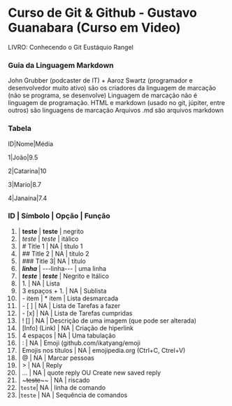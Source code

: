 # Curso de Git & Github - Gustavo Guanabara (Curso em Video)

LIVRO:
Conhecendo o Git
Eustáquio Rangel

### Guia da Linguagem **Markdown**

John Grubber (podcaster de IT) + Aaroz Swartz (programador e desenvolvedor muito ativo) são os criadores da linguagem de marcação (não se programa, se desenvolve)
    Linguagem de marcação não é linguagem de programação.
    HTML e markdown (usado no git, júpiter, entre outros) são linguagens de marcação
    Arquivos .md são arquivos markdown

### Tabela
ID|Nome|Média

1|João|9.5

2|Catarina|10

3|Mario|8.7

4|Janaína|7.4

### ID | Símbolo | Opção | Função
1. | **teste** | __teste__ | negrito
1. | *teste* | _teste_ | itálico
1. | # Title 1 | NA | título 1
1. | ## Title 2 | NA | título 2
1. | ### Title 3| NA | título 
1. | ***linha*** | ---linha--- | uma linha
1. | __*teste*__ | **_teste_** | Negrito e Itálico
1. | 1. | NA | Lista
1. | 3 espaços + 1. | NA | Sublista
1. | - item | * item | Lista desmarcada
1. | - [ ] | NA | Lista de Tarefas a fazer
1. | - [x] | NA | Lista de Tarefas cumpridas
1. | ! [] | NA | Descrição de uma imagem (que pode ser alterada)
1. | [Info] (Link) | NA | Criação de hiperlink
1. | 4 espaços | NA | Uma tabulação
1. | : | NA | Emoji (github.com/ikatyang/emoji
1. | Emojis nos títulos | NA | emojipedia.org (Ctrl+C, Ctrel+V)
2. | @ | NA | Marcar pessoas
3. | > | NA | Reply
4. | ... | NA | quote reply OU Create new saved reply
5. | ~~~teste~~~~ | NA | riscado
6. |`teste`| NA | linha de comando
7. |```teste``` | NA | Sequência de comandos
